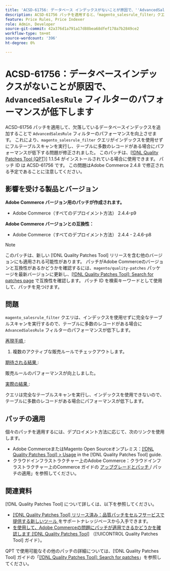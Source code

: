 ```yaml
---
title: 'ACSD-61756: データベース インデックスがないことが原因で、''AdvancedSalesRule'' フィルターのパフォーマンスが低下しています'
description: ACSD-61756 パッチを適用すると、「magento_salesrule_filter」クエリがインデックスを使用せずにフルテーブルスキャンを実行し、大量のレコードを処理する際のパフォーマンスの低下につながるAdobe Commerceの問題を修正できます。 このパッチにより、「AdvancedSalesRule」フィルターに欠落しているデータベースインデックスが追加され、パフォーマンスが向上します。
feature: Price Rules, Price Indexer
role: Admin, Developer
source-git-commit: 42a376d1a791a17d88bea68dfef178a7b2849ce2
workflow-type: tm+mt
source-wordcount: '396'
ht-degree: 0%

---
```


# ACSD-61756：データベースインデックスがないことが原因で、`AdvancedSalesRule` フィルターのパフォーマンスが低下します

ACSD-61756 パッチを適用して、欠落しているデータベースインデックスを追加することで `AdvancedSalesRule` フィルターのパフォーマンスを向上させます。 これにより、`magento_salesrule_filter` クエリがインデックスを使用せずにフルテーブルスキャンを実行し、テーブルに多数のレコードがある場合にパフォーマンスが低下する問題が修正されました。 このパッチは、[[!DNL Quality Patches Tool (QPT)]](https://experienceleague.adobe.com/ja/docs/commerce-knowledge-base/kb/announcements/commerce-announcements/magento-quality-patches-released-new-tool-to-self-serve-quality-patches) 1.1.54 がインストールされている場合に使用できます。 パッチ ID は ACSD-61756 です。 この問題はAdobe Commerce 2.4.8 で修正される予定であることに注意してください。

## 影響を受ける製品とバージョン

**Adobe Commerce バージョン用のパッチが作成されます。**

* Adobe Commerce（すべてのデプロイメント方法） 2.4.4-p9

**Adobe Commerce バージョンとの互換性：**

* Adobe Commerce（すべてのデプロイメント方法） 2.4.4 - 2.4.6-p8

>[!NOTE]
>
>このパッチは、新しい [!DNL Quality Patches Tool] リリースを含む他のバージョンにも適用される可能性があります。 パッチがAdobe Commerceのバージョンと互換性があるかどうかを確認するには、`magento/quality-patches` パッケージを最新バージョンに更新し、[[!DNL Quality Patches Tool]: Search for patches page](https://experienceleague.adobe.com/tools/commerce-quality-patches/index.html?lang=ja) で互換性を確認します。 パッチ ID を検索キーワードとして使用して、パッチを見つけます。

## 問題

`magento_salesrule_filter` クエリは、インデックスを使用せずに完全なテーブルスキャンを実行するので、テーブルに多数のレコードがある場合に `AdvancedSalesRule` フィルターのパフォーマンスが低下します。

<u> 再現手順 </u>:

1. 複数のアクティブな販売ルールでチェックアウトします。

<u> 期待される結果 </u>:

販売ルールのパフォーマンスが向上しました。

<u> 実際の結果 </u>:

クエリは完全なテーブルスキャンを実行し、インデックスを使用できないので、テーブルに多数のレコードがある場合にパフォーマンスが低下します。

## パッチの適用

個々のパッチを適用するには、デプロイメント方法に応じて、次のリンクを使用します。

* Adobe CommerceまたはMagento Open Sourceオンプレミス：[[!DNL Quality Patches Tool] > Usage](/help/tools/quality-patches-tool/usage.md) in the [!DNL Quality Patches Tool] guide.
* クラウドインフラストラクチャー上のAdobe Commerce：クラウドインフラストラクチャー上のCommerce ガイドの [ アップグレードとパッチ ](https://experienceleague.adobe.com/docs/commerce-cloud-service/user-guide/develop/upgrade/apply-patches.html?lang=ja)/ パッチの適用」を参照してください。

## 関連資料

[!DNL Quality Patches Tool] について詳しくは、以下を参照してください。

* [[!DNL Quality Patches Tool]  リリース済み：品質パッチをセルフサービスで提供する新しいツール ](https://experienceleague.adobe.com/ja/docs/commerce-knowledge-base/kb/announcements/commerce-announcements/magento-quality-patches-released-new-tool-to-self-serve-quality-patches) をサポートナレッジベースから入手できます。
* [ を使用して、Adobe Commerceの問題にパッチが適用できるかどうかを確認します  [!DNL Quality Patches Tool]](/help/tools/quality-patches-tool/patches-available-in-qpt/check-patch-for-magento-issue-with-magento-quality-patches.md) （[!UICONTROL Quality Patches Tool] ガイド）。

QPT で使用可能なその他のパッチの詳細については、[!DNL Quality Patches Tool] ガイドの「[[!DNL Quality Patches Tool]: Search for patches](https://experienceleague.adobe.com/tools/commerce-quality-patches/index.html?lang=ja)」を参照してください。
